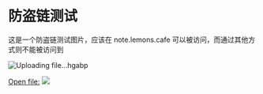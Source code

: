 # 防盗链测试

这是一个防盗链测试图片，应该在 note.lemons.cafe 可以被访问，而通过其他方式则不能被访问到

![Uploading file...hgabp]()

[Open file:](img/19baca77795f1f2063bdfa405360d9c7_MD5.png)
![](img/19baca77795f1f2063bdfa405360d9c7_MD5.png)
